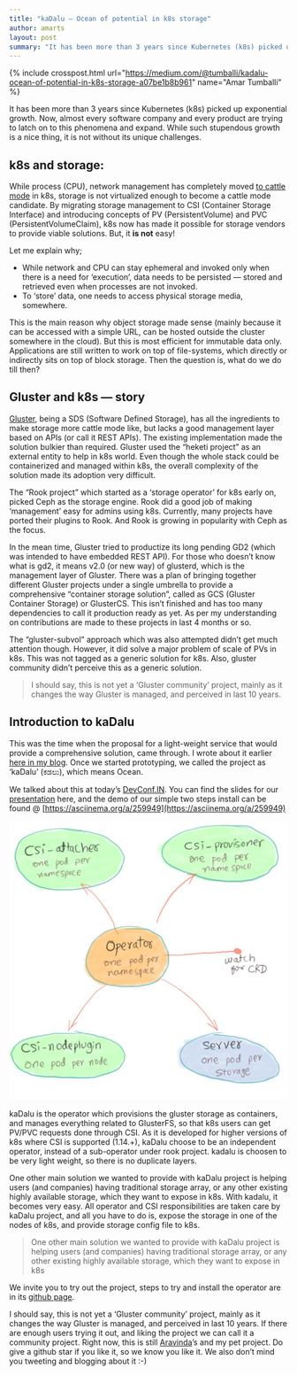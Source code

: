```yaml
---
title: "kaDalu — Ocean of potential in k8s storage"
author: amarts
layout: post
summary: "It has been more than 3 years since Kubernetes (k8s) picked up exponential growth. Now, almost every software company and every product are trying to latch on to this phenomena and expand. While such stupendous growth is a nice thing, it is not without its unique challenges."
---
```


{% include crosspost.html url="https://medium.com/@tumballi/kadalu-ocean-of-potential-in-k8s-storage-a07be1b8b961" name="Amar Tumballi" %}

It has been more than 3 years since Kubernetes (k8s) picked up
exponential growth. Now, almost every software company and every
product are trying to latch on to this phenomena and expand. While
such stupendous growth is a nice thing, it is not without its unique
challenges.

## k8s and storage:

While process (CPU), network management has completely moved [to
cattle
mode](https://thenewstack.io/how-to-treat-your-kubernetes-clusters-like-cattle-not-pets/)
in k8s, storage is not virtualized enough to become a cattle mode
candidate. By migrating storage management to CSI (Container Storage
Interface) and introducing concepts of PV (PersistentVolume) and PVC
(PersistentVolumeClaim), k8s now has made it possible for storage
vendors to provide viable solutions. But, it **is not** easy!

Let me explain why;

- While network and CPU can stay ephemeral and invoked only when there
  is a need for ‘execution’, data needs to be persisted — stored and
  retrieved even when processes are not invoked.
- To ‘store’ data, one needs to access physical storage media,
  somewhere.

This is the main reason why object storage made sense (mainly because
it can be accessed with a simple URL, can be hosted outside the
cluster somewhere in the cloud). But this is most efficient for
immutable data only. Applications are still written to work on top of
file-systems, which directly or indirectly sits on top of block
storage. Then the question is, what do we do till then?

## Gluster and k8s — story

[Gluster](http://gluster.org/), being a SDS (Software Defined
Storage), has all the ingredients to make storage more cattle mode
like, but lacks a good management layer based on APIs (or call it REST
APIs). The existing implementation made the solution bulkier than
required. Gluster used the “heketi project” as an external entity to
help in k8s world. Even though the whole stack could be containerized
and managed within k8s, the overall complexity of the solution made
its adoption very difficult.

The “Rook project” which started as a ‘storage operator’ for k8s early
on, picked Ceph as the storage engine. Rook did a good job of making
‘management’ easy for admins using k8s. Currently, many projects have
ported their plugins to Rook. And Rook is growing in popularity with
Ceph as the focus.

In the mean time, Gluster tried to productize its long pending GD2
(which was intended to have embedded REST API). For those who doesn’t
know what is gd2, it means v2.0 (or new way) of glusterd, which is the
management layer of Gluster. There was a plan of bringing together
different Gluster projects under a single umbrella to provide a
comprehensive “container storage solution”, called as GCS (Gluster
Container Storage) or GlusterCS. This isn’t finished and has too many
dependencies to call it production ready as yet. As per my
understanding on contributions are made to these projects in last 4
months or so.

The “gluster-subvol” approach which was also attempted didn’t get much
attention though. However, it did solve a major problem of scale of
PVs in k8s. This was not tagged as a generic solution for k8s. Also,
gluster community didn’t perceive this as a generic solution.

> I should say, this is not yet a ‘Gluster community’ project, mainly
> as it changes the way Gluster is managed, and perceived in last 10
> years.

## Introduction to kaDalu

This was the time when the proposal for a light-weight service that
would provide a comprehensive solution, came through. I wrote about it
earlier [here in my
blog](https://medium.com/@tumballi/13020a561962). Once we started
prototyping, we called the project as ‘kaDalu’ (ಕಡಲು), which means
Ocean.

We talked about this at today’s
[DevConf.IN](https://devconfin19.sched.com/event/RVPw). You can find
the slides for our
[presentation](https://github.com/kadalu/kadalu/blob/master/doc/rethinking-gluster-management-using-k8s.pdf)
here, and the demo of our simple two steps install can be found @
[https://asciinema.org/a/259949](https://asciinema.org/a/259949)

![Kadalu Overview](/static/images/kadalu-operator.jpg)

kaDalu is the operator which provisions the gluster storage as
containers, and manages everything related to GlusterFS, so that k8s
users can get PV/PVC requests done through CSI. As it is developed for
higher versions of k8s where CSI is supported (1.14.+), kaDalu choose
to be an independent operator, instead of a sub-operator under rook
project. kadalu is choosen to be very light weight, so there is no
duplicate layers.

One other main solution we wanted to provide with kaDalu project is
helping users (and companies) having traditional storage array, or any
other existing highly available storage, which they want to expose in
k8s. With kadalu, it becomes very easy. All operator and CSI
responsibilities are taken care by kaDalu project, and all you have to
do is, expose the storage in one of the nodes of k8s, and provide
storage config file to k8s.

> One other main solution we wanted to provide with kaDalu project is
> helping users (and companies) having traditional storage array, or
> any other existing highly available storage, which they want to
> expose in k8s

We invite you to try out the project, steps to try and install the
operator are in its [github page](https://github.com/kadalu/kadalu).

I should say, this is not yet a ‘Gluster community’ project, mainly as
it changes the way Gluster is managed, and perceived in last 10
years. If there are enough users trying it out, and liking the project
we can call it a community project. Right now, this is still
[Aravinda](https://aravindavk.in)’s and my pet project. Do give a github star if you like it,
so we know you like it. We also don’t mind you tweeting and blogging
about it :-)
